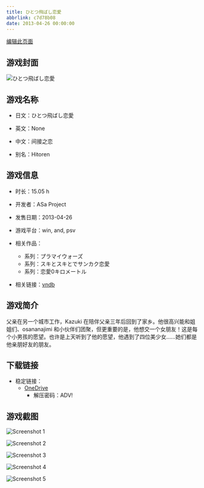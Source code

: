 ```yaml
---
title: ひとつ飛ばし恋愛
abbrlink: c7d78b08
date: 2013-04-26 00:00:00
---
```

[编辑此页面](https://github.com/ACG-3/ADV3-source/blob/main/source/_posts/games/%E3%81%B2%E3%81%A8%E3%81%A4%E9%A3%9B%E3%81%B0%E3%81%97%E6%81%8B%E6%84%9B.md)

## 游戏封面

![ひとつ飛ばし恋愛](https://pan.timero.xyz/onedrive/img_lib_001/%E3%81%B2%E3%81%A8%E3%81%A4%E9%A3%9B%E3%81%B0%E3%81%97%E6%81%8B%E6%84%9B_cover.avif)


## 游戏名称

- 日文：ひとつ飛ばし恋愛
- 英文：None
- 中文：间接之恋

- 别名：Hitoren


## 游戏信息

- 时长：15.05 h
- 开发者：ASa Project
- 发售日期：2013-04-26
- 游戏平台：win, and, psv
- 相关作品：
   - 系列：プラマイウォーズ
   - 系列：スキとスキとでサンカク恋愛
   - 系列：恋愛0キロメートル

- 相关链接：[vndb](https://vndb.org/v11300)


## 游戏简介

父亲在另一个城市工作，Kazuki 在陪伴父亲三年后回到了家乡。他很高兴能和姐姐们、osananajimi 和小伙伴们团聚，但更重要的是，他想交一个女朋友！这是每个小男孩的愿望。也许是上天听到了他的愿望，他遇到了四位美少女......她们都是他亲朋好友的朋友。




## 下载链接

- 稳定链接：
    - [OneDrive](https://pan.timero.xyz/onedrive/adv_lib_001/%E3%81%B2%E3%81%A8%E3%81%A4%E9%A3%9B%E3%81%B0%E3%81%97%E6%81%8B%E6%84%9B)
        - 解压密码：ADV!



## 游戏截图


![Screenshot 1](https://pan.timero.xyz/onedrive/img_lib_001/%E3%81%B2%E3%81%A8%E3%81%A4%E9%A3%9B%E3%81%B0%E3%81%97%E6%81%8B%E6%84%9B_Screenshot_1.avif)

![Screenshot 2](https://pan.timero.xyz/onedrive/img_lib_001/%E3%81%B2%E3%81%A8%E3%81%A4%E9%A3%9B%E3%81%B0%E3%81%97%E6%81%8B%E6%84%9B_Screenshot_2.avif)

![Screenshot 3](https://pan.timero.xyz/onedrive/img_lib_001/%E3%81%B2%E3%81%A8%E3%81%A4%E9%A3%9B%E3%81%B0%E3%81%97%E6%81%8B%E6%84%9B_Screenshot_3.avif)

![Screenshot 4](https://pan.timero.xyz/onedrive/img_lib_001/%E3%81%B2%E3%81%A8%E3%81%A4%E9%A3%9B%E3%81%B0%E3%81%97%E6%81%8B%E6%84%9B_Screenshot_4.avif)

![Screenshot 5](https://pan.timero.xyz/onedrive/img_lib_001/%E3%81%B2%E3%81%A8%E3%81%A4%E9%A3%9B%E3%81%B0%E3%81%97%E6%81%8B%E6%84%9B_Screenshot_5.avif)

